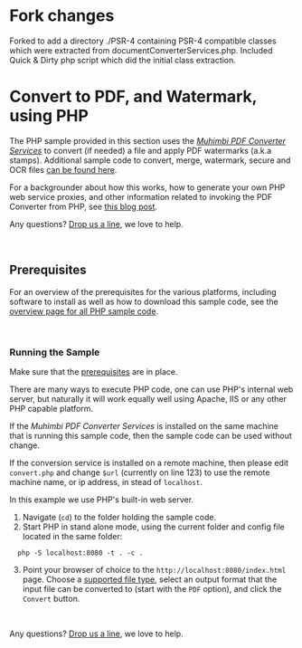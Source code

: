 # Fork changes
Forked to add a directory ./PSR-4 containing PSR-4 compatible classes which were extracted from documentConverterServices.php.
Included Quick & Dirty php script which did the initial class extraction. 

# Convert to PDF, and Watermark, using PHP
The PHP sample provided in this section uses the *[Muhimbi PDF Converter Services](http://www.muhimbi.com/Products/PDF-Converter-Services/summary.aspx)* to convert (if needed) a file and apply PDF watermarks (a.k.a stamps). Additional sample code to convert, merge, watermark, secure and OCR files [can be found here](../).

For a backgrounder about how this works, how to generate your own PHP web service proxies, and other information related to invoking the PDF Converter from PHP, see [this blog post](http://blog.muhimbi.com/2013/02/converting-files-to-pdf-and-other.html).

Any questions? [Drop us a line](http://www.muhimbi.com/contact.aspx), we love to help.


<br/>


## Prerequisites
For an overview of the prerequisites for the various platforms, including software to install as well as how to download this sample code, see the [overview page for all PHP sample code](../).

<br/>


### Running the Sample

Make sure that the [prerequisites](#Prerequisites) are in place. 

There are many ways to execute PHP code, one can use PHP's internal web server, but naturally it will work equally well using Apache, IIS or any other PHP capable platform.

If the *Muhimbi PDF Converter Services* is installed on the same machine that is running this sample code, then the sample code can be used without change.

If the conversion service is installed on a remote machine, then please edit `convert.php` and change `$url` (currently on line 123) to use the remote machine name, or ip address, in stead of `localhost`.


In this example we use PHP's built-in web server.

1. Navigate (`cd`) to the folder holding the sample code.
2. Start PHP in stand alone mode, using the current folder and config file located in the same folder:

```
  php -S localhost:8080 -t . -c .
```


3. Point your browser of choice to the `http://localhost:8080/index.html` page. Choose a [supported file type](https://support.muhimbi.com/hc/en-us/articles/228089047-What-file-formats-types-are-supported-for-conversion-), select an output format that the input file can be converted to (start with the `PDF` option), and click the `Convert` button.

<br/>

Any questions? [Drop us a line](http://www.muhimbi.com/contact.aspx), we love to help.

